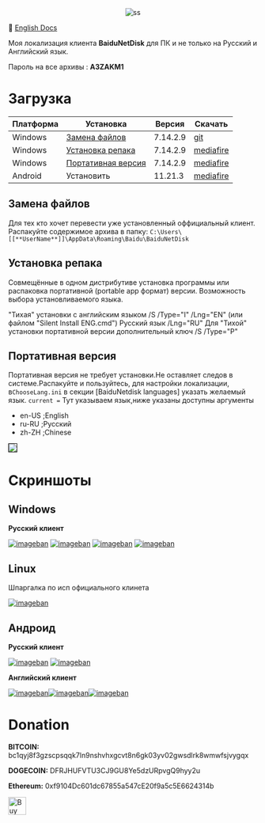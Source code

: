 <!-- ﻿# BaiduNetDiskTranslation ☁ -->

<!-- [![Donate][donate-badge]](#donate) -->

<center>
<img src='https://i3.imageban.ru/out/2022/03/30/92137855392412725f38fbfba812f1eb.png' alt="ss">
<!-- 
[![Windows][lng-russian-win]](#download) [![Windows][lng-english-win]](#download)
[![Windows][lng-russian-and]](#download) [![Windows][lng-english-and]](#download)
[![License][license-badge]][license]
-->
</center>

📑 [English Docs](Readme.md) 

Моя локализация клиента **BaiduNetDisk** для ПК и не только на Русский и Английский язык.



Пароль на все архивы : **A3ZAKM1**
# Загрузка

| Платформа | Установка                          |Версия  | Скачать                    |
| --------- | ---------------------------------- |--------| -------------------------- |
| Windows   | [Замена файлов][win-replace]       |7.14.2.9|  [git][win_replace_files_git] |
| Windows   | [Установка репака][win-repack]    | 7.14.2.9| [mediafire][win_repack_files_mfire] |
| Windows   | [Портативная версия][win-portable] |7.14.2.9|  [mediafire][win_portable_files_mfire] |
| Android   | Установить                         |11.21.3 |  [mediafire][win_apk_files_mfire]  |

## Замена файлов

Для тех кто хочет перевести уже установленный оффициальный клиент.
Распакуйте содержимое архива в папку:
`C:\Users\[[**UserName**]]\AppData\Roaming\Baidu\BaiduNetDisk`

## Установка репака

Совмещённые в одном дистрибутиве установка программы или распаковка портативной (portable app формат) версии. Возможность выбора установливаемого языка.

"Тихая" установки с английским языком /S /Type="I" /Lng="EN" (или файлом "Silent Install ENG.cmd")
Русский язык /Lng="RU"
Для "Тихой" установки портативной версии дополнительный ключ /S /Type="P"

## Портативная версия

Портативная версия не требует установки.Не оставляет следов в системе.Распакуйте и пользуйтесь, для настройки локализации, в`ChooseLang.ini` в секции [BaiduNetdisk languages] указать желаемый язык.
`current =` Тут указываем язык,ниже указаны доступны аргументы

- en-US ;English
- ru-RU ;Русский
- zh-ZH ;Chinese

<a target="_blank" href="https://imageban.ru/show/2022/04/07/f6d3a362dfe5e56f916efc9a9b32362e/gif"><img src="https://i4.imageban.ru/thumbs/2022.04.07/f6d3a362dfe5e56f916efc9a9b32362e.gif" border="0" style='border: 1px solid #000000'></a>

# Скриншоты

## Windows

**Русский клиент**

[![imageban](https://i2.imageban.ru/thumbs/2021.07.15/0fba51466562e1d68da2a761a5826d55.jpg)](https://imageban.ru/show/2021/07/15/0fba51466562e1d68da2a761a5826d55/jpg) [![imageban](https://i6.imageban.ru/thumbs/2021.07.15/60a8bbabe79ca5912e772e5e9071825d.jpg)](https://imageban.ru/show/2021/07/15/60a8bbabe79ca5912e772e5e9071825d/jpg)
[![imageban](https://i5.imageban.ru/thumbs/2021.07.15/86593fd172f48f8947a14ae0ef539b5c.jpg)](https://imageban.ru/show/2021/07/15/86593fd172f48f8947a14ae0ef539b5c/jpg)
[![imageban](https://i5.imageban.ru/thumbs/2021.07.15/06a738b170539b43fe049f98bcce2f8b.jpg)](https://imageban.ru/show/2021/07/15/06a738b170539b43fe049f98bcce2f8b/jpg)

## Linux

Шпаргалка по исп официального клинета

[![imageban](https://i2.imageban.ru/thumbs/2022.09.08/5e090fff839995b31842ce937e4502ee.jpg)](https://imageban.ru/show/2022/09/08/5e090fff839995b31842ce937e4502ee/jpg)

## Андроид
**Русский клиент**

[![imageban](https://i7.imageban.ru/thumbs/2021.10.08/371b6ce4073fd673c7fa96b7ed1e09f1.png)](https://imageban.ru/show/2021/10/08/371b6ce4073fd673c7fa96b7ed1e09f1/png) [![imageban](https://i1.imageban.ru/thumbs/2021.10.08/eabea1a84fca54fe49d6d59385318500.png)](https://imageban.ru/show/2021/10/08/eabea1a84fca54fe49d6d59385318500/png)

**Английский клиент**

[![imageban](https://i3.imageban.ru/thumbs/2021.10.26/6174fc4c14216b1820659e7b59f7f32d.png)](https://imageban.ru/show/2021/10/26/6174fc4c14216b1820659e7b59f7f32d/png)[![imageban](https://i5.imageban.ru/thumbs/2021.10.26/b0a2aa09c482afe87725a68a3169b9ff.png)](https://imageban.ru/show/2021/10/26/b0a2aa09c482afe87725a68a3169b9ff/png)[![imageban](https://i6.imageban.ru/thumbs/2021.10.26/7cc3ef56284a36bbbff946c214eed611.png)](https://imageban.ru/show/2021/10/26/7cc3ef56284a36bbbff946c214eed611/png)


# Donation

  **BITCOIN:** bc1qyj8f3gzscpsqqk7ln9nshvhxgcvt8n6gk03yv02gwsdlrk8wmwfsjvygqx

  **DOGECOIN:** DFRJHUFVTU3CJ9GU8Ye5dzURpvgQ9hyy2u
  
  **Ethereum:** 0xf9104Dc601dc67855a547cE20f9a5c5E6624314b
  
<a href='https://ko-fi.com/J3J7ED5JP' target='_blank'><img height='36' style='border:0px;height:36px;' src='https://cdn.ko-fi.com/cdn/kofi2.png?v=3' border='0' alt='Buy Me a Coffee at ko-fi.com' /></a>


[license]: ./LICENSE
[license-badge]: https://img.shields.io/github/license/zloisupport/BaiduNetDiskTranslation
[win_replace_files_git]: https://rebrand.ly/BaiduNetDiskGitRelease

[win_repack_files_meganz]: https://rebrand.ly/BaiduNetDiskRepackMega
[win_portable_files_meganz]: https://rebrand.ly/bndPortableMega

[win_repack_files_mirror]: https://rebrand.ly/BaiduNetdiskPortableMirror
[win_portable_files_mirror]: https://rebrand.ly/Baidu_Net_DiskMirrorRep

[win_repack_files_mfire]: https://rebrand.ly/bndmfirerepack
[win_portable_files_mfire]: https://rebrand.ly/bndmfileport

[win_apk_files_meganz]: https://rebrand.ly/bndAndroidMega
[win_apk_files_mfire]: https://rebrand.ly/bndAndroidMfire
[win_apk_files_mirror]: https://rebrand.ly/bndMirrorApk

[donate-badge]: https://img.shields.io/badge/%F0%9F%92%99-Donate%20%2F%20Support%20Us-blue.svg
[lng-russian-win]: https://img.shields.io/badge/Russian|windows-80%25-green.svg
[lng-english-win]: https://img.shields.io/badge/English|windows-70%25-green.svg
[lng-russian-and]: https://img.shields.io/badge/Russian|android-75%25-green.svg
[lng-english-and]: https://img.shields.io/badge/English|android-75%25-green.svg
[win-portable]: #портативная-версия
[win-repack]: #установка-репака
[win-replace]: #замена-файлов


[donate_bitcoin]:https://img.shields.io/badge/%F0%9F%AA%99-Donate%20%2F%20BitCoin-yellow.svg
[donate_dogecoin]:dogecoin:DFRJHUFVTU3CJ9GU8Ye5dzURpvgQ9hyy2u
[last_commit]:https://img.shields.io/github/last-commit/zloisupport/BaiduNetDiskTranslation?color=green&style=plastic

[donate-badge]: https://img.shields.io/badge/%F0%9F%92%99-Donate%20%2F%20bitcoin-yellow.svg
[donate-dogecoin]: https://img.shields.io/badge/%F0%9F%90%B6-Donate%20%2F%20dogecoin-yellow.svg
